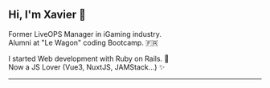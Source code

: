
## Hi, I'm Xavier :wave:

Former LiveOPS Manager in iGaming industry. <br/>
Alumni at "Le Wagon" coding Bootcamp. :fr: <br/>

I started Web development with Ruby on Rails. :gem: <br/>
Now a JS Lover (Vue3, NuxtJS, JAMStack...) :sparkles: <br/>

----
